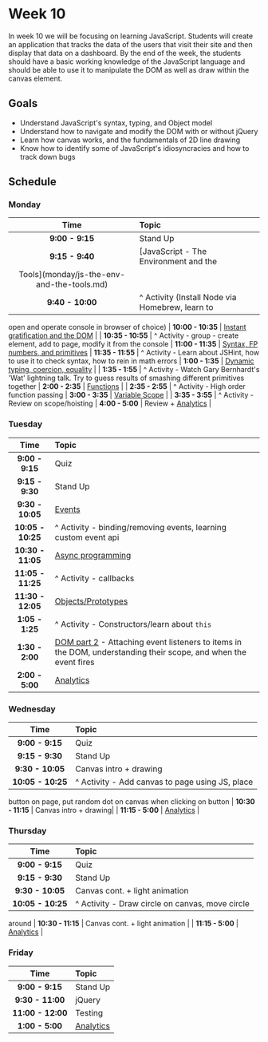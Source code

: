 # Week 10

In week 10 we will be focusing on learning JavaScript. Students will
create an application that tracks the data of the users that visit their
site and then display that data on a dashboard. By the end of the week,
the students should have a basic working knowledge of the JavaScript
language and should be able to use it to manipulate the DOM as well as
draw within the canvas element.

## Goals
- Understand JavaScript's syntax, typing, and Object model
- Understand how to navigate and modify the DOM with or without jQuery
- Learn how canvas works, and the fundamentals of 2D line drawing
- Know how to identify some of JavaScript's idiosyncracies and how to
  track down bugs 


## Schedule
### Monday

| Time              | Topic               |
|:-----------------:|:--------------------|
| **9:00  - 9:15**  | Stand Up            |
| **9:15  - 9:40**  | [JavaScript - The Environment and the
Tools](monday/js-the-env-and-the-tools.md) |
| **9:40  - 10:00** | ^ Activity (Install Node via Homebrew, learn to
open and operate console in browser of choice)
| **10:00 - 10:35** | [Instant gratification and the DOM](monday/instant-gratification-and-the-dom.md) |
| **10:35 - 10:55** | ^ Activity - group - create element, add to page,
modify it from the console
| **11:00 - 11:35** | [Syntax, FP numbers, and
primitives](monday/syntax-fpnum-primitives.md)
| **11:35 - 11:55** | ^ Activity - Learn about JSHint, how to use it to
check syntax, how to rein in math errors
| **1:00  - 1:35**  | [Dynamic typing, coercion, equality](monday/dynamic-typing-coercion-equality.md) |
| **1:35  - 1:55**  | ^ Activity - Watch Gary Bernhardt's 'Wat'
lightning talk. Try to guess results of smashing different primitives
together
| **2:00  - 2:35**  | [Functions](monday/functions.md) |
| **2:35  - 2:55**  | ^ Activity - High order function passing
| **3:00  - 3:35**  | [Variable Scope](monday/variable-scope.md) |
| **3:35  - 3:55**  | ^ Activity - Review on scope/hoisting
| **4:00  - 5:00**  | Review + [Analytics](resources/analytics.md) |


### Tuesday

| Time              | Topic               |
|:-----------------:|:--------------------|
| **9:00  - 9:15**  | Quiz                |
| **9:15  - 9:30**  | Stand Up            |
| **9:30  - 10:05** | [Events](tuesday/events.md)              |
| **10:05 - 10:25** | ^ Activity - binding/removing events, learning custom event api |
| **10:30 - 11:05** | [Async programming](tuesday/async-programming.md) |
| **11:05 - 11:25** | ^ Activity - callbacks |
| **11:30 - 12:05** | [Objects/Prototypes](tuesday/objects-prototypes.md)  |
| **1:05  - 1:25**  | ^ Activity - Constructors/learn about `this` |
| **1:30  - 2:00**  | [DOM part 2](tuesday/dom-part-deux.md) - Attaching event listeners to items in the DOM, understanding their scope, and when the event fires |
| **2:00 - 5:00**   | [Analytics](resources/analytics.md) |


### Wednesday

| Time              | Topic               |
|:-----------------:|:--------------------|
| **9:00  - 9:15**  | Quiz                |
| **9:15  - 9:30**  | Stand Up            |
| **9:30  - 10:05** | Canvas intro + drawing|
| **10:05 - 10:25** | ^ Activity - Add canvas to page using JS, place
button on page, put random dot on canvas when clicking on button
| **10:30 - 11:15** | Canvas intro + drawing|
| **11:15 - 5:00**  | [Analytics](resources/analytics.md) |


### Thursday

| Time              | Topic               |
|:-----------------:|:--------------------|
| **9:00  - 9:15**  | Quiz                |
| **9:15  - 9:30**  | Stand Up            |
| **9:30  - 10:05** | Canvas cont. + light animation |
| **10:05 - 10:25** | ^ Activity - Draw circle on canvas, move circle
around
| **10:30 - 11:15** | Canvas cont. + light animation |
| **11:15 - 5:00**  | [Analytics](resources/analytics.md) |

### Friday

| Time              | Topic               |
|:-----------------:|:--------------------|
| **9:00  - 9:15**  | Stand Up            |
| **9:30  - 11:00** | jQuery              |
| **11:00 - 12:00** | Testing             |
| **1:00 - 5:00**   | [Analytics](resources/analytics.md) |
